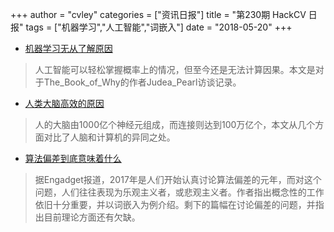 +++
author = "cvley"
categories = ["资讯日报"]
title = "第230期 HackCV 日报"
tags = ["机器学习","人工智能","词嵌入"]
date = "2018-05-20"
+++

- [机器学习无从了解原因](https://www.theatlantic.com/technology/archive/2018/05/machine-learning-is-stuck-on-asking-why/560675/?from=hackcv&hmsr=hackcv.com&utm_medium=hackcv.com&utm_source=hackcv.com)

> 人工智能可以轻松掌握概率上的情况，但至今还是无法计算因果。本文是对于The_Book_of_Why的作者Judea_Pearl访谈记录。

- [人类大脑高效的原因](http://nautil.us/issue/59/connections/why-is-the-human-brain-so-efficient?from=hackcv&hmsr=hackcv.com&utm_medium=hackcv.com&utm_source=hackcv.com)

> 人的大脑由1000亿个神经元组成，而连接则达到100万亿个，本文从几个方面对比了人脑和计算机的异同之处。

- [算法偏差到底意味着什么](https://thegradient.pub/ai-bias/?from=hackcv&hmsr=hackcv.com&utm_medium=hackcv.com&utm_source=hackcv.com)

> 据Engadget报道，2017年是人们开始认真讨论算法偏差的元年，而对这个问题，人们往往表现为乐观主义者，或悲观主义者。作者指出概念性的工作依旧十分重要，并以词嵌入为例介绍。剩下的篇幅在讨论偏差的问题，并指出目前理论方面还有欠缺。

